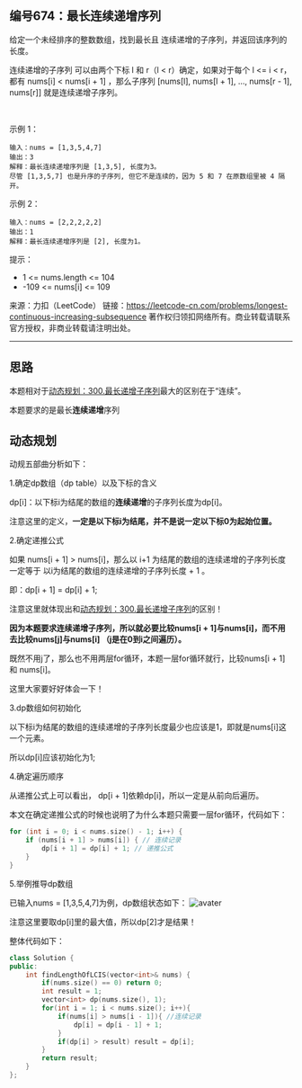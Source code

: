 ## 编号674：最长连续递增序列

给定一个未经排序的整数数组，找到最长且 连续递增的子序列，并返回该序列的长度。

连续递增的子序列 可以由两个下标 l 和 r（l < r）确定，如果对于每个 l <= i < r，都有 nums[i] < nums[i + 1] ，那么子序列 [nums[l], nums[l + 1], ..., nums[r - 1], nums[r]] 就是连续递增子序列。

 

示例 1：
```
输入：nums = [1,3,5,4,7]
输出：3
解释：最长连续递增序列是 [1,3,5], 长度为3。
尽管 [1,3,5,7] 也是升序的子序列, 但它不是连续的，因为 5 和 7 在原数组里被 4 隔开。 
```
示例 2：
```
输入：nums = [2,2,2,2,2]
输出：1
解释：最长连续递增序列是 [2], 长度为1。 
```
提示：

* 1 <= nums.length <= 104
* -109 <= nums[i] <= 109

来源：力扣（LeetCode）
链接：https://leetcode-cn.com/problems/longest-continuous-increasing-subsequence
著作权归领扣网络所有。商业转载请联系官方授权，非商业转载请注明出处。

---
## 思路

本题相对于[动态规划：300.最长递增子序列](https://github.com/caixiongjiang/caixiongjiang/blob/main/leetcode_java/leetcode_train/leetcode300.md)最大的区别在于“连续”。

本题要求的是最长**连续递增**序列

## 动态规划

动规五部曲分析如下：

1.确定dp数组（dp table）以及下标的含义

dp[i]：以下标i为结尾的数组的**连续递增**的子序列长度为dp[i]。

注意这里的定义，**一定是以下标i为结尾，并不是说一定以下标0为起始位置。**

2.确定递推公式

如果 nums[i + 1] > nums[i]，那么以 i+1 为结尾的数组的连续递增的子序列长度 一定等于 以i为结尾的数组的连续递增的子序列长度 + 1 。

即：dp[i + 1] = dp[i] + 1;

注意这里就体现出和[动态规划：300.最长递增子序列](https://github.com/caixiongjiang/caixiongjiang/blob/main/leetcode_java/leetcode_train/leetcode300.md)的区别！

**因为本题要求连续递增子序列，所以就必要比较nums[i + 1]与nums[i]，而不用去比较nums[j]与nums[i] （j是在0到i之间遍历）。**

既然不用j了，那么也不用两层for循环，本题一层for循环就行，比较nums[i + 1] 和 nums[i]。

这里大家要好好体会一下！

3.dp数组如何初始化

以下标i为结尾的数组的连续递增的子序列长度最少也应该是1，即就是nums[i]这一个元素。

所以dp[i]应该初始化为1;

4.确定遍历顺序

从递推公式上可以看出， dp[i + 1]依赖dp[i]，所以一定是从前向后遍历。

本文在确定递推公式的时候也说明了为什么本题只需要一层for循环，代码如下：
```c++
for (int i = 0; i < nums.size() - 1; i++) {
    if (nums[i + 1] > nums[i]) { // 连续记录
        dp[i + 1] = dp[i] + 1; // 递推公式
    }
}
```
5.举例推导dp数组

已输入nums = [1,3,5,4,7]为例，dp数组状态如下：
![avater](https://camo.githubusercontent.com/d5cffadb0eebad49b10746b2ccdd07c5a928cb525c7dcb1424a076a0519012d0/68747470733a2f2f696d672d626c6f672e6373646e696d672e636e2f32303231303230343130333532393734322e6a7067)

注意这里要取dp[i]里的最大值，所以dp[2]才是结果！

整体代码如下：
```c++
class Solution {
public:
    int findLengthOfLCIS(vector<int>& nums) {
        if(nums.size() == 0) return 0;
        int result = 1;
        vector<int> dp(nums.size(), 1);
        for(int i = 1; i < nums.size(); i++){
            if(nums[i] > nums[i - 1]){ //连续记录
                dp[i] = dp[i - 1] + 1;
            }
            if(dp[i] > result) result = dp[i];
        }
        return result;
    }
};
```
